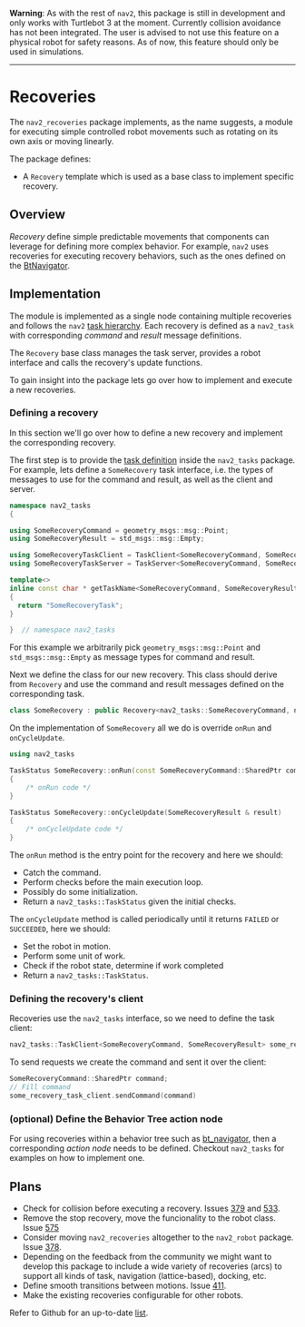 **Warning**: As with the rest of `nav2`, this package is still in development and only works with Turtlebot 3 at the moment. Currently collision avoidance has not been integrated. The user is advised to not use this feature on a physical robot for safety reasons.  As of now, this feature should only be used in simulations.

---

# Recoveries

The `nav2_recoveries` package implements, as the name suggests, a module for executing simple controlled robot movements such as rotating on its own axis or moving linearly.

The package defines:
- A `Recovery` template which is used as a base class to implement specific recovery.

## Overview

*Recovery* define simple predictable movements that components can leverage for defining more complex behavior. For example, `nav2` uses recoveries for executing recovery behaviors, such as the ones defined on the [BtNavigator](../nav2_bt_navigator/README.md##Recovery-Behavior-Trees).

## Implementation

The module is implemented as a single node containing multiple recoveries and follows the `nav2` [task hierarchy](../nav2_tasks/README.md#Overview). Each recovery is defined as a `nav2_task` with corresponding *command* and *result* message definitions.

The `Recovery` base class manages the task server, provides a robot interface and calls the recovery's update functions.

To gain insight into the package lets go over how to implement and execute a new recoveries.

### Defining a recovery

In this section we'll go over how to define a new recovery and implement the corresponding recovery.

The first step is to provide the [task definition](../nav2_tasks/README.md) inside the `nav2_tasks` package. For example, lets define a `SomeRecovery` task interface, i.e. the types of messages to use for the command and result, as well as the client and server.

```cpp
namespace nav2_tasks
{

using SomeRecoveryCommand = geometry_msgs::msg::Point;
using SomeRecoveryResult = std_msgs::msg::Empty;

using SomeRecoveryTaskClient = TaskClient<SomeRecoveryCommand, SomeRecoveryResult>;
using SomeRecoveryTaskServer = TaskServer<SomeRecoveryCommand, SomeRecoveryResult>;

template<>
inline const char * getTaskName<SomeRecoveryCommand, SomeRecoveryResult>()
{
  return "SomeRecoveryTask";
}

}  // namespace nav2_tasks
```

For this example we arbitrarily pick `geometry_msgs::msg::Point` and `std_msgs::msg::Empty` as message types for command and result.

Next we define the class for our new recovery. This class should derive from `Recovery` and use the command and result messages defined on the corresponding task.

```cpp
class SomeRecovery : public Recovery<nav2_tasks::SomeRecoveryCommand, nav2_tasks::SomeRecoveryResult>
```

On the implementation of `SomeRecovery` all we do is override `onRun` and `onCycleUpdate`.

```cpp
using nav2_tasks

TaskStatus SomeRecovery::onRun(const SomeRecoveryCommand::SharedPtr command)
{
    /* onRun code */
}

TaskStatus SomeRecovery::onCycleUpdate(SomeRecoveryResult & result)
{
    /* onCycleUpdate code */
}
```

The `onRun` method is the entry point for the recovery and here we should:
- Catch the command.
- Perform checks before the main execution loop.
- Possibly do some initialization.
- Return a `nav2_tasks::TaskStatus` given the initial checks.

The `onCycleUpdate` method is called periodically until it returns `FAILED` or `SUCCEEDED`, here we should:
- Set the robot in motion.
- Perform some unit of work.
- Check if the robot state, determine if work completed
- Return a `nav2_tasks::TaskStatus`.

### Defining the recovery's client

Recoveries use the `nav2_tasks` interface, so we need to define the task client:

```cpp
nav2_tasks::TaskClient<SomeRecoveryCommand, SomeRecoveryResult> some_recovery_task_client;
```

To send requests we create the command and sent it over the client:

```cpp
SomeRecoveryCommand::SharedPtr command;
// Fill command
some_recovery_task_client.sendCommand(command)
```

### (optional) Define the Behavior Tree action node

For using recoveries within a behavior tree such as [bt_navigator](../nav2_bt_navigator/README.md##Navigation-Behavior-Trees), then a corresponding *action node* needs to be defined. Checkout `nav2_tasks` for examples on how to implement one.

## Plans

- Check for collision before executing a recovery. Issues [379](https://github.com/ros-planning/navigation2/issues/379) and [533](https://github.com/ros-planning/navigation2/issues/533).
- Remove the stop recovery, move the funcionality to the robot class. Issue [575](https://github.com/ros-planning/navigation2/issues/575)
- Consider moving `nav2_recoveries` altogether to the `nav2_robot` package. Issue [378](https://github.com/ros-planning/navigation2/issues/378).
- Depending on the feedback from the community we might want to develop this package to include a wide variety of recoveries (arcs) to support all kinds of task, navigation (lattice-based), docking, etc.
- Define smooth transitions between motions. Issue [411](https://github.com/ros-planning/navigation2/issues/411).
- Make the existing recoveries configurable for other robots.

Refer to Github for an up-to-date [list](https://github.com/ros-planning/navigation2/issues?q=is%3Aopen+is%3Aissue+label%3Anav2_recoveries).
